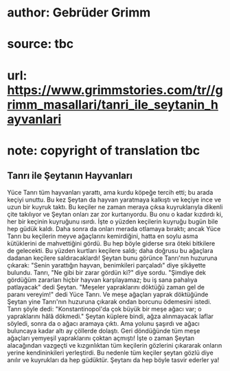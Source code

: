 # author: Gebrüder Grimm
# source: tbc
# url: https://www.grimmstories.com/tr//grimm_masallari/tanri_ile_seytanin_hayvanlari
# note: copyright of translation tbc

## Tanrı ile Şeytanın Hayvanları 

Yüce Tanrı tüm hayvanları yarattı, ama kurdu köpeğe tercih etti; bu
arada keçiyi unuttu. Bu kez Şeytan da hayvan yaratmaya kalkıştı ve
keçiye ince ve uzun bir kuyruk taktı. Bu keçiler ne zaman meraya çıksa
kuyruklarıyla dikenli çite takılıyor ve Şeytan onları zar zor
kurtarıyordu. Bu onu o kadar kızdırdı ki, her bir keçinin kuyruğunu
ısırdı. İşte o yüzden keçilerin kuyruğu bugün bile hep güdük kaldı.
Daha sonra da onları merada otlamaya bıraktı; ancak Yüce Tanrı bu
keçilerin meyve ağaçlarını kemirdiğini, hatta en soylu asma kütüklerini
de mahvettiğini gördü. Bu hep böyle giderse sıra öteki bitkilere de
gelecekti. Bu yüzden kurtları keçilere saldı; daha doğrusu bu ağaçlara
dadanan keçilere saldıracaklardı!
Şeytan bunu görünce Tanrı'nın huzuruna çıkarak: "Senin yarattığın
hayvan, benimkileri parçaladı" diye şikâyette bulundu.
Tanrı, "Ne gibi bir zarar gördün ki?" diye sordu.
"Şimdiye dek gördüğüm zararları hiçbir hayvan karşılayamaz; bu iş sana
pahalıya patlayacak" dedi Şeytan.
"Meşeler yapraklarını döktüğü zaman gel de paranı vereyim!" dedi Yüce
Tanrı.
Ve meşe ağaçları yaprak döktüğünde Şeytan yine Tanrı'nın huzuruna
çıkarak ondan borcunu ödemesini istedi.
Tanrı şöyle dedi: "Konstantinopol'da çok büyük bir meşe ağacı var; o
yapraklarını hâlâ dökmedi."
Şeytan küplere bindi, ağza alınmayacak laflar söyledi, sonra da o ağacı
aramaya çıktı. Ama yolunu şaşırdı ve ağacı buluncaya kadar altı ay
çöllerde dolaştı. Geri döndüğünde tüm meşe ağaçları yemyeşil
yapraklarını çoktan açmıştı!
İşte o zaman Şeytan alacağından vazgeçti ve kızgınlıktan tüm keçilerin
gözlerini çıkararak onların yerine kendininkileri yerleştirdi.
Bu nedenle tüm keçiler şeytan gözlü diye anılır ve kuyrukları da hep
güdüktür.
Şeytanı da hep böyle tasvir ederler ya!
